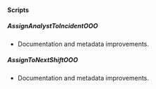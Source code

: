 
#### Scripts
##### AssignAnalystToIncidentOOO
- Documentation and metadata improvements.

##### AssignToNextShiftOOO
- Documentation and metadata improvements.


